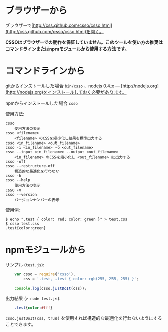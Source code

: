 # ブラウザーから

ブラウザーで[http://css.github.com/csso/csso.html](http://css.github.com/csso/csso.html)を開く。

**CSSOはブラウザーでの動作を保証していません。このツールを使い方の推奨はコマンドラインまたはnpmモジュールから使用する方法です。**

# コマンドラインから

gitからインストールした場合 `bin/csso` 、nodejs 0.4.x&nbsp;— [http://nodejs.org](http://nodejs.org)をインストールしておく必要があります。

npmからインストールした場合 `csso` 

使用方法:

    csso
        使用方法の表示
    csso <filename>
        <filename> のCSSを縮小化し結果を標準出力する
    csso <in_filename> <out_filename>
    csso -i <in_filename> -o <out_filename>
    csso --input <in_filename> --output <out_filename>
        <in_filename> のCSSを縮小化し <out_filename> に出力する
    csso -off
    csso --restructure-off
        構造的な最適化を行わない
    csso -h
    csso --help
        使用方法の表示
    csso -v
    csso --version
        バージョンナンバーの表示

使用例:

    $ echo ".test { color: red; color: green }" > test.css
    $ csso test.css
    .test{color:green}

# npmモジュールから

サンプル (`test.js`):
```js
    var csso = require('csso'),
        css = '.test, .test { color: rgb(255, 255, 255) }';

    console.log(csso.justDoIt(css));
```
出力結果 (`> node test.js`):
```css
    .test{color:#fff}
```
`csso.justDoIt(css, true)` を使用すれば構造的な最適化を行わないようにすることできます。
